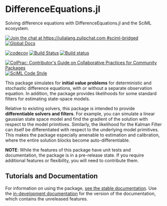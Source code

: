 # DifferenceEquations.jl

Solving difference equations with DifferenceEquations.jl and the SciML ecosystem.

[![Join the chat at https://julialang.zulipchat.com #sciml-bridged](https://img.shields.io/static/v1?label=Zulip&message=chat&color=9558b2&labelColor=389826)](https://julialang.zulipchat.com/#narrow/stream/279055-sciml-bridged)
[![Global Docs](https://img.shields.io/badge/docs-SciML-blue.svg)](https://docs.sciml.ai/DifferenceEquations/stable/)

[![codecov](https://codecov.io/gh/SciML/DifferenceEquations.jl/branch/main/graph/badge.svg)](https://codecov.io/gh/SciML/DifferenceEquations.jl)
[![Build Status](https://github.com/SciML/DifferenceEquations.jl/workflows/CI/badge.svg)](https://github.com/SciML/LinearSolvers.jl/actions?query=workflow%3ACI)
[![Build status](https://badge.buildkite.com/74699764ce224514c9632e2750e08f77c6d174c5ba7cd38297.svg?branch=main)](https://buildkite.com/julialang/linearsolve-dot-jl)

[![ColPrac: Contributor's Guide on Collaborative Practices for Community Packages](https://img.shields.io/badge/ColPrac-Contributor%27s%20Guide-blueviolet)](https://github.com/SciML/ColPrac)
[![SciML Code Style](https://img.shields.io/static/v1?label=code%20style&message=SciML&color=9558b2&labelColor=389826)](https://github.com/SciML/SciMLStyle)

This package simulates for **initial value problems** for deterministic and stochastic difference equations, with or without a separate observation equation.  In addition, the package provides likelihoods for some standard filters for estimating state-space models.

Relative to existing solvers, this package is intended to provide **differentiable solvers and filters**.  For example, you can simulate a linear gaussian state space model and find the gradient of the solution with respect to the model primitives.  Similarly, the likelihood for the Kalman Filter can itself be differentiated with respect to the underlying model primitives.  This makes the package especially amenable to estimation and calibration, where the entire solution blocks become auto-differentiable.

**NOTE**: While the features of this package have unit tests and documentation, the package is in a pre-release state. If you require additional features or flexibility, you will need to contribute them.


## Tutorials and Documentation

For information on using the package,
[see the stable documentation](https://docs.sciml.ai/DifferenceEquations/stable/). Use the
[in-development documentation](https://docs.sciml.ai/DifferenceEquations/dev/) for the version of
the documentation, which contains the unreleased features.
